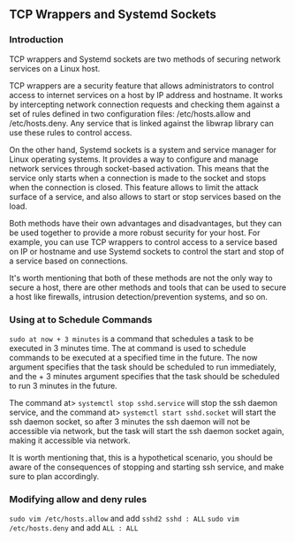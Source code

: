 ## TCP Wrappers and Systemd Sockets

### Introduction

TCP wrappers and Systemd sockets are two methods of securing network services on a Linux host.

TCP wrappers are a security feature that allows administrators to control access to internet services on a host by IP address and hostname. It works by intercepting network connection requests and checking them against a set of rules defined in two configuration files: /etc/hosts.allow and /etc/hosts.deny. Any service that is linked against the libwrap library can use these rules to control access.

On the other hand, Systemd sockets is a system and service manager for Linux operating systems. It provides a way to configure and manage network services through socket-based activation. This means that the service only starts when a connection is made to the socket and stops when the connection is closed. This feature allows to limit the attack surface of a service, and also allows to start or stop services based on the load.

Both methods have their own advantages and disadvantages, but they can be used together to provide a more robust security for your host. For example, you can use TCP wrappers to control access to a service based on IP or hostname and use Systemd sockets to control the start and stop of a service based on connections.

It's worth mentioning that both of these methods are not the only way to secure a host, there are other methods and tools that can be used to secure a host like firewalls, intrusion detection/prevention systems, and so on.

### Using at to Schedule Commands

`sudo at now + 3 minutes` is a command that schedules a task to be executed in 3 minutes time. The at command is used to schedule commands to be executed at a specified time in the future. The now argument specifies that the task should be scheduled to run immediately, and the + 3 minutes argument specifies that the task should be scheduled to run 3 minutes in the future.

The command at> `systemctl stop sshd.service` will stop the ssh daemon service, and the command at> `systemctl start sshd.socket` will start the ssh daemon socket, so after 3 minutes the ssh daemon will not be accessible via network, but the task will start the ssh daemon socket again, making it accessible via network.

It is worth mentioning that, this is a hypothetical scenario, you should be aware of the consequences of stopping and starting ssh service, and make sure to plan accordingly.

### Modifying allow and deny rules

`sudo vim /etc/hosts.allow` and add `sshd2 sshd : ALL`
`sudo vim /etc/hosts.deny` and add `ALL : ALL`
